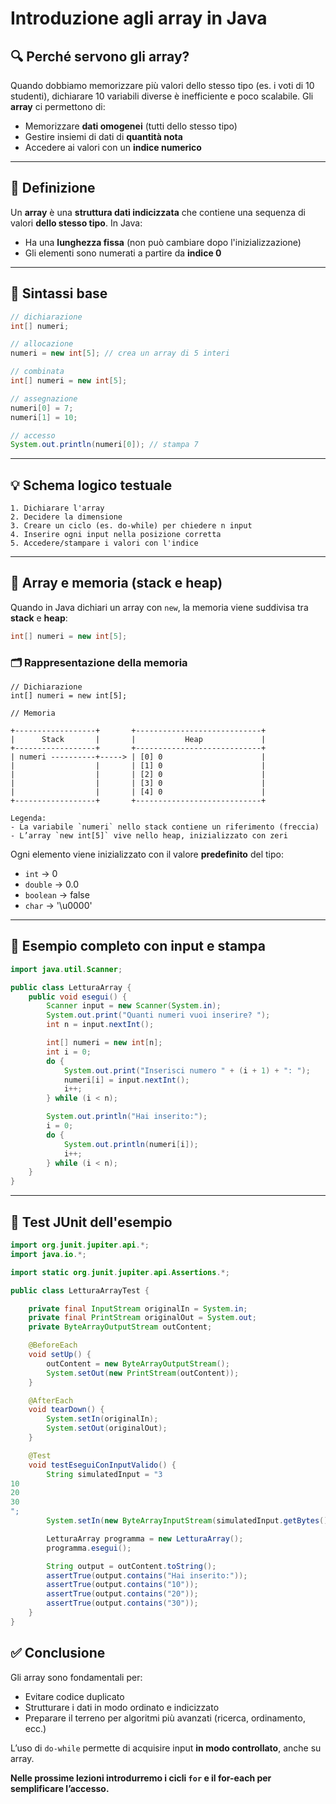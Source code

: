 
# Introduzione agli array in Java

## 🔍 Perché servono gli array?

Quando dobbiamo memorizzare più valori dello stesso tipo (es. i voti di 10 studenti), dichiarare 10 variabili diverse è inefficiente e poco scalabile. Gli **array** ci permettono di:

* Memorizzare **dati omogenei** (tutti dello stesso tipo)
* Gestire insiemi di dati di **quantità nota**
* Accedere ai valori con un **indice numerico**

---

## 📌 Definizione

Un **array** è una **struttura dati indicizzata** che contiene una sequenza di valori **dello stesso tipo**.
In Java:

* Ha una **lunghezza fissa** (non può cambiare dopo l'inizializzazione)
* Gli elementi sono numerati a partire da **indice 0**

---

## 🧱 Sintassi base

```java
// dichiarazione
int[] numeri;

// allocazione
numeri = new int[5]; // crea un array di 5 interi

// combinata
int[] numeri = new int[5];

// assegnazione
numeri[0] = 7;
numeri[1] = 10;

// accesso
System.out.println(numeri[0]); // stampa 7
```

---

## 💡 Schema logico testuale

```
1. Dichiarare l'array
2. Decidere la dimensione
3. Creare un ciclo (es. do-while) per chiedere n input
4. Inserire ogni input nella posizione corretta
5. Accedere/stampare i valori con l'indice
```

---

## 🧠 Array e memoria (stack e heap)

Quando in Java dichiari un array con `new`, la memoria viene suddivisa tra **stack** e **heap**:

```java
int[] numeri = new int[5];
```

### 🗂️ Rappresentazione della memoria

```
// Dichiarazione
int[] numeri = new int[5];

// Memoria

+------------------+       +----------------------------+
|      Stack       |       |           Heap             |
+------------------+       +----------------------------+
| numeri ----------+-----> | [0] 0                      |
|                  |       | [1] 0                      |
|                  |       | [2] 0                      |
|                  |       | [3] 0                      |
|                  |       | [4] 0                      |
+------------------+       +----------------------------+

Legenda:
- La variabile `numeri` nello stack contiene un riferimento (freccia)
- L’array `new int[5]` vive nello heap, inizializzato con zeri
```

Ogni elemento viene inizializzato con il valore **predefinito** del tipo:

* `int` → 0
* `double` → 0.0
* `boolean` → false
* `char` → '\u0000'

---

## 📘 Esempio completo con input e stampa

```java
import java.util.Scanner;

public class LetturaArray {
    public void esegui() {
        Scanner input = new Scanner(System.in);
        System.out.print("Quanti numeri vuoi inserire? ");
        int n = input.nextInt();

        int[] numeri = new int[n];
        int i = 0;
        do {
            System.out.print("Inserisci numero " + (i + 1) + ": ");
            numeri[i] = input.nextInt();
            i++;
        } while (i < n);

        System.out.println("Hai inserito:");
        i = 0;
        do {
            System.out.println(numeri[i]);
            i++;
        } while (i < n);
    }
}
```

---

## 🧪 Test JUnit dell'esempio

```java
import org.junit.jupiter.api.*;
import java.io.*;

import static org.junit.jupiter.api.Assertions.*;

public class LetturaArrayTest {

    private final InputStream originalIn = System.in;
    private final PrintStream originalOut = System.out;
    private ByteArrayOutputStream outContent;

    @BeforeEach
    void setUp() {
        outContent = new ByteArrayOutputStream();
        System.setOut(new PrintStream(outContent));
    }

    @AfterEach
    void tearDown() {
        System.setIn(originalIn);
        System.setOut(originalOut);
    }

    @Test
    void testEseguiConInputValido() {
        String simulatedInput = "3
10
20
30
";
        System.setIn(new ByteArrayInputStream(simulatedInput.getBytes()));

        LetturaArray programma = new LetturaArray();
        programma.esegui();

        String output = outContent.toString();
        assertTrue(output.contains("Hai inserito:"));
        assertTrue(output.contains("10"));
        assertTrue(output.contains("20"));
        assertTrue(output.contains("30"));
    }
}
```

## ✅ Conclusione

Gli array sono fondamentali per:

* Evitare codice duplicato
* Strutturare i dati in modo ordinato e indicizzato
* Preparare il terreno per algoritmi più avanzati (ricerca, ordinamento, ecc.)

L’uso di `do-while` permette di acquisire input **in modo controllato**, anche su array.

**Nelle prossime lezioni introdurremo i cicli ****`for`**** e il for-each per semplificare l’accesso.**
